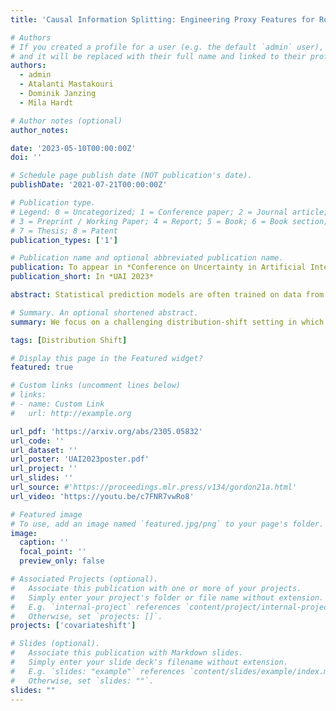 ```yaml
---
title: 'Causal Information Splitting: Engineering Proxy Features for Robustness to Distribution Shifts'

# Authors
# If you created a profile for a user (e.g. the default `admin` user), write the username (folder name) here
# and it will be replaced with their full name and linked to their profile.
authors:
  - admin
  - Atalanti Mastakouri
  - Dominik Janzing
  - Mila Hardt

# Author notes (optional)
author_notes:

date: '2023-05-10T00:00:00Z'
doi: ''

# Schedule page publish date (NOT publication's date).
publishDate: '2021-07-21T00:00:00Z'

# Publication type.
# Legend: 0 = Uncategorized; 1 = Conference paper; 2 = Journal article;
# 3 = Preprint / Working Paper; 4 = Report; 5 = Book; 6 = Book section;
# 7 = Thesis; 8 = Patent
publication_types: ['1']

# Publication name and optional abbreviated publication name.
publication: To appear in *Conference on Uncertainty in Artificial Intelligence 39*
publication_short: In *UAI 2023*

abstract: Statistical prediction models are often trained on data from different probability distributions than their eventual use cases. One approach to proactively prepare for these shifts harnesses the intuition that causal mechanisms should remain invariant between environments. Here we focus on a challenging setting in which the causal and anticausal variables of the target are unobserved. Leaning on information theory, we develop feature selection and engineering techniques for the observed downstream variables that act as proxies. We identify proxies that help to build stable models and moreover utilize auxiliary training tasks to answer counterfactual questions that extract stability-enhancing information from proxies. We demonstrate the effectiveness of our techniques on synthetic and real data.

# Summary. An optional shortened abstract.
summary: We focus on a challenging distribution-shift setting in which the causal and anticausal variables of the target are unobserved. Leaning on information theory, we develop feature selection and engineering techniques for the observed downstream variables that act as proxies. We identify model-stabilizing proxies and moreover utilize auxiliary training tasks to answer counterfactual questions that stabilize our models.

tags: [Distribution Shift]

# Display this page in the Featured widget?
featured: true

# Custom links (uncomment lines below)
# links:
# - name: Custom Link
#   url: http://example.org

url_pdf: 'https://arxiv.org/abs/2305.05832'
url_code: ''
url_dataset: ''
url_poster: 'UAI2023poster.pdf'
url_project: ''
url_slides: ''
url_source: #'https://proceedings.mlr.press/v134/gordon21a.html'
url_video: 'https://youtu.be/c7FNR7vwRo8'

# Featured image
# To use, add an image named `featured.jpg/png` to your page's folder.
image:
  caption: ''
  focal_point: ''
  preview_only: false

# Associated Projects (optional).
#   Associate this publication with one or more of your projects.
#   Simply enter your project's folder or file name without extension.
#   E.g. `internal-project` references `content/project/internal-project/index.md`.
#   Otherwise, set `projects: []`.
projects: ['covariateshift']

# Slides (optional).
#   Associate this publication with Markdown slides.
#   Simply enter your slide deck's filename without extension.
#   E.g. `slides: "example"` references `content/slides/example/index.md`.
#   Otherwise, set `slides: ""`.
slides: ""
---
```

